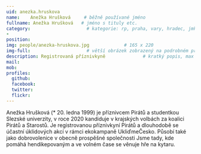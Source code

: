 ```yaml
---
uid: anezka.hruskova
name:    Anežka Hrušková     # běžně používané jméno
fullname: Anežka Hrušková   # jméno s tituly etc.
category:                     # kategorie: rp, praha, vary, hradec, jmk, senat
- 
position: 
img: people/anezka-hruskova.jpg             # 165 x 220
img-full:                     # větší obrázek zobrazený na podrobném profilu
description: Registrovaná příznivkyně              # kratký popis, max 160 znaků
mail: 
mob: 
profiles:
  github:
  facebook: 
  twitter:         
  flickr: 
---
```

Anežka Hrušková (* 20. ledna 1999) je příznivcem Pirátů a studentkou Slezské univerzity, v roce 2020 kandiduje v krajských volbách za koalici Pirátů a Starostů. Je registrovanou příznivkyní Pirátů a dlouhodobě se účastní úklidových akcí v rámci ekokampaně UkliďmeČesko. Působí také jako dobrovolenice v obecně prospěšné společnosti Jsme tady, kde pomáhá hendikepovaným a ve volném čase se věnuje hře na kytaru.

